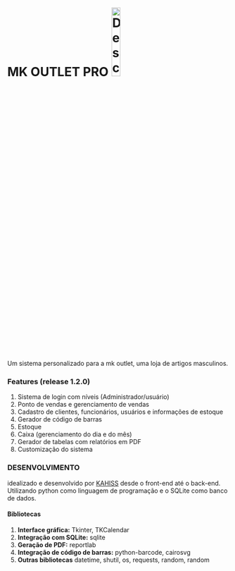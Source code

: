 # MK OUTLET PRO <img src="assets/logo.ico" alt="Descrição da imagem" style="width:20%;">
Um sistema personalizado para a mk outlet, uma loja de artigos masculinos.

### Features (release 1.2.0)
1. Sistema de login com níveis (Administrador/usuário)
2. Ponto de vendas e gerenciamento de vendas 
3. Cadastro de clientes, funcionários, usuários e informações de estoque
4. Gerador de código de barras
5. Estoque
6. Caixa (gerenciamento do dia e do mês)
7. Gerador de tabelas com relatórios em PDF
8. Customização do sistema

### DESENVOLVIMENTO
idealizado e desenvolvido por [KAHISS](https://github.com/KAHISS) desde o front-end até o back-end. Utilizando python como linguagem de programação e o SQLite como banco de dados.

#### Bibliotecas
1. **Interface gráfica:** Tkinter, TKCalendar
2. **Integração com SQLite:** sqlite
3. **Geração de PDF:** reportlab
4. **Integração de código de barras:** python-barcode, cairosvg
5. **Outras bibliotecas** datetime, shutil, os, requests, random, random



